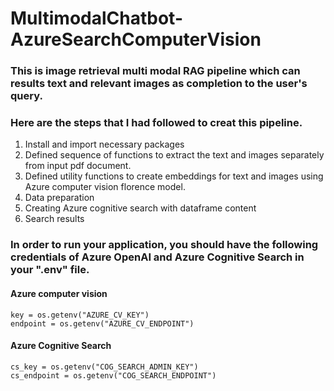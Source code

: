 # MultimodalChatbot-AzureSearchComputerVision

### This is image retrieval multi modal RAG pipeline which can results text and relevant images as completion to the user's query.
### Here are the steps that I had followed to creat this pipeline.
1. Install and import necessary packages
2. Defined sequence of functions to extract the text and images separately from input pdf document.
3. Defined utility functions to create embeddings for text and images using Azure computer vision florence model.
4. Data preparation
5. Creating Azure cognitive search with dataframe content
6. Search results


### In order to run your application, you should have the following credentials of Azure OpenAI and Azure Cognitive Search in your ".env" file.
#### Azure computer vision
    key = os.getenv("AZURE_CV_KEY")
    endpoint = os.getenv("AZURE_CV_ENDPOINT")


#### Azure Cognitive Search
    cs_key = os.getenv("COG_SEARCH_ADMIN_KEY")
    cs_endpoint = os.getenv("COG_SEARCH_ENDPOINT")
